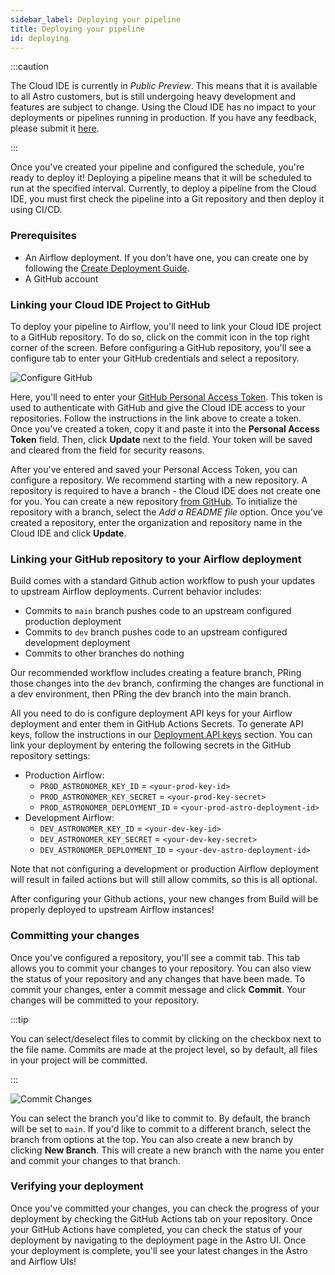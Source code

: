 ```yaml
---
sidebar_label: Deploying your pipeline
title: Deploying your pipeline
id: deploying
---
```


:::caution

<!-- id to make it easier to remove: cloud-ide-preview-banner -->

The Cloud IDE is currently in _Public Preview_. This means that it is available to all Astro customers, but is still undergoing heavy development and features are subject to change. Using the Cloud IDE has no impact to your deployments or pipelines running in production. If you have any feedback, please submit it [here](https://portal.productboard.com/75k8qmuqjacnrrnef446fggj).

:::

Once you've created your pipeline and configured the schedule, you're ready to deploy it! Deploying a pipeline means that it will be scheduled to run at the specified interval. Currently, to deploy a pipeline from the Cloud IDE, you must first check the pipeline into a Git repository and then deploy it using CI/CD.

### Prerequisites

- An Airflow deployment. If you don't have one, you can create one by following the [Create Deployment Guide](/astro/create-deployment.md).
- A GitHub account

### Linking your Cloud IDE Project to GitHub

To deploy your pipeline to Airflow, you'll need to link your Cloud IDE project to a GitHub repository. To do so, click on the commit icon in the top right corner of the screen. Before configuring a GitHub repository, you'll see a configure tab to enter your GitHub credentials and select a repository.

![Configure GitHub](/img/cloud-ide/no-github-pat.png)

Here, you'll need to enter your [GitHub Personal Access Token](https://docs.github.com/en/authentication/keeping-your-account-and-data-secure/creating-a-personal-access-token). This token is used to authenticate with GitHub and give the Cloud IDE access to your repositories. Follow the instructions in the link above to create a token. Once you've created a token, copy it and paste it into the **Personal Access Token** field. Then, click **Update** next to the field. Your token will be saved and cleared from the field for security reasons.

After you've entered and saved your Personal Access Token, you can configure a repository. We recommend starting with a new repository. A repository is required to have a branch - the Cloud IDE does not create one for you. You can create a new repository [from GitHub](https://github.com/new). To initialize the repository with a branch, select the _Add a README file_ option. Once you've created a repository, enter the organization and repository name in the Cloud IDE and click **Update**.

### Linking your GitHub repository to your Airflow deployment

Build comes with a standard Github action workflow to push your updates to upstream Airflow deployments. Current behavior includes:

- Commits to `main` branch pushes code to an upstream configured production deployment
- Commits to `dev` branch pushes code to an upstream configured development deployment
- Commits to other branches do nothing

Our recommended workflow includes creating a feature branch, PRing those changes into the `dev` branch, confirming the changes are functional in a dev environment, then PRing the dev branch into the main branch.

All you need to do is configure deployment API keys for your Airflow deployment and enter them in GitHub Actions Secrets. To generate API keys, follow the instructions in our [Deployment API keys](/astro/api-keys.md) section. You can link your deployment by entering the following secrets in the GitHub repository settings:

- Production Airflow:
  - `PROD_ASTRONOMER_KEY_ID` = `<your-prod-key-id>`
  - `PROD_ASTRONOMER_KEY_SECRET` = `<your-prod-key-secret>`
  - `PROD_ASTRONOMER_DEPLOYMENT_ID` = `<your-prod-astro-deployment-id>`
- Development Airflow:
  - `DEV_ASTRONOMER_KEY_ID` = `<your-dev-key-id>`
  - `DEV_ASTRONOMER_KEY_SECRET` = `<your-dev-key-secret>`
  - `DEV_ASTRONOMER_DEPLOYMENT_ID` = `<your-dev-astro-deployment-id>`

Note that not configuring a development or production Airflow deployment will result in failed actions but will still allow commits, so this is all optional.

After configuring your Github actions, your new changes from Build will be properly deployed to upstream Airflow instances!

### Committing your changes

Once you've configured a repository, you'll see a commit tab. This tab allows you to commit your changes to your repository. You can also view the status of your repository and any changes that have been made. To commit your changes, enter a commit message and click **Commit**. Your changes will be committed to your repository.

:::tip

You can select/deselect files to commit by clicking on the checkbox next to the file name. Commits are made at the project level, so by default, all files in your project will be committed.

:::

![Commit Changes](/img/cloud-ide/commit.png)

You can select the branch you'd like to commit to. By default, the branch will be set to `main`. If you'd like to commit to a different branch, select the branch from options at the top. You can also create a new branch by clicking **New Branch**. This will create a new branch with the name you enter and commit your changes to that branch.

### Verifying your deployment

Once you've committed your changes, you can check the progress of your deployment by checking the GitHub Actions tab on your repository. Once your GitHub Actions have completed, you can check the status of your deployment by navigating to the deployment page in the Astro UI. Once your deployment is complete, you'll see your latest changes in the Astro and Airflow UIs!

